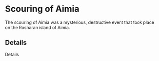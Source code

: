 # Scouring of Aimia
The scouring of Aimia was a mysterious, destructive event that took place on the Rosharan island of Aimia.

## Details
Details
